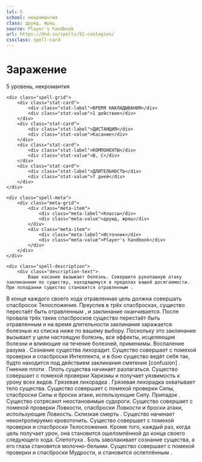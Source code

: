 ```yaml
---
lvl: 5
school: некромантия
class: друид, жрец
source: Player's handbook
url: https://dnd.su/spells/92-contagion/
cssclass: spell-card
---
```


<div class="spell-container">
    <div class="spell-header">
        <h1 class="spell-name">Заражение</h1>
        <div class="spell-level">5 уровень, некромантия</div>
    </div>
    
    <div class="spell-grid">
        <div class="stat-card">
            <div class="stat-label">ВРЕМЯ НАКЛАДЫВАНИЯ</div>
            <div class="stat-value">1 действие</div>
        </div>
        <div class="stat-card">
            <div class="stat-label">ДИСТАНЦИЯ</div>
            <div class="stat-value">Касание</div>
        </div>
        <div class="stat-card">
            <div class="stat-label">КОМПОНЕНТЫ</div>
            <div class="stat-value">В, С</div>
        </div>
        <div class="stat-card">
            <div class="stat-label">ДЛИТЕЛЬНОСТЬ</div>
            <div class="stat-value">7 дней</div>
        </div>
    </div>
    
    <div class="spell-meta">
        <div class="meta-grid">
            <div class="meta-item">
                <div class="meta-label">Классы</div>
                <div class="meta-value">друид, жрец</div>
            </div>
            <div class="meta-item">
                <div class="meta-label">Источник</div>
                <div class="meta-value">Player's handbook</div>
            </div>
        </div>
    </div>
    
    <div class="spell-description">
        <div class="description-text">
            Ваше касание вызывает болезнь. Совершите рукопашную атаку заклинанием по существу, находящемуся в пределах вашей досягаемости. При попадании существо становится отравленным .
В конце каждого своего хода отравленная цель должна совершать спасбросок Телосложения. Преуспев в трёх спасбросках, существо перестаёт быть отравленным , и заклинание оканчивается. После провала трёх таких спасбросков существо перестаёт быть отравленным и на время длительности заклинания заражается болезнью из списка ниже по вашему выбору.
Поскольку это заклинание вызывает у цели настоящую болезнь, все эффекты, исцеляющие болезни и влияющие на течение болезней, применимы.
Воспаление разума . Сознание существа лихорадит. Существо совершает с помехой проверки и спасброски Интеллекта, и в бою существо ведёт себя так, будто находится под действием заклинания смятение [confusion] .
Гниение плоти . Плоть существа начинает разлагаться. Существо совершает с помехой проверки Харизмы и получает уязвимость к урону всех видов.
Грязевая лихорадка . Грязевая лихорадка охватывает тело существа. Существо совершает с помехой проверки Силы, спасброски Силы и броски атаки, использующие Силу.
Припадок . Существо сотрясают неостановимые судороги. Существо совершает с помехой проверки Ловкости, спасброски Ловкости и броски атаки, использующие Ловкость.
Склизкая смерть . Существо начинает неконтролируемо кровоточить. Существо совершает с помехой проверки и спасброски Телосложения. Кроме того, каждый раз, когда цель получает урон, она становится ошеломлённой до конца своего следующего хода.
Слепотуха . Боль заволакивает сознание существа, а его глаза становятся молочно-белыми. Существо совершает с помехой проверки и спасброски Мудрости, и становится ослеплённым .
        </div>
    </div>
</div>